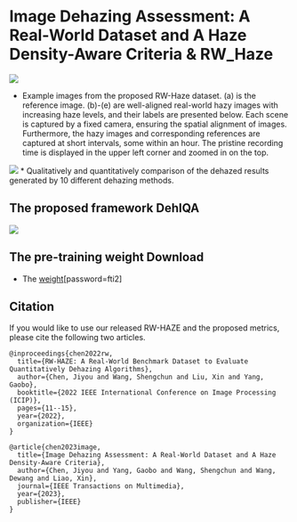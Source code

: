 # Image Dehazing Assessment: A Real-World Dataset and A Haze Density-Aware Criteria & RW_Haze
<img src=https://github.com/jiyouchen103/RW_Haze/blob/main/paper/2.png >

* Example images from the proposed RW-Haze dataset. (a) is the reference image. (b)-(e) are well-aligned real-world hazy images with increasing haze levels, and their labels are presented below. Each scene is captured by a fixed camera, ensuring the spatial alignment of images. Furthermore, the hazy images and corresponding references are captured at short intervals, some within an hour. The pristine recording time is displayed in the upper left corner and zoomed in on the top.

<img src=https://github.com/jiyouchen103/RW_Haze/blob/main/paper/1.png >
* Qualitatively and quantitatively comparison of the dehazed results generated by 10 different dehazing methods.


## The proposed framework DehIQA
<img src=https://github.com/jiyouchen103/RW_Haze/blob/main/paper/3.png >


## The pre-training weight Download
* The [weight](https://pan.baidu.com/s/1p1dX4S3gpuWZcWgvLPOqtA)[password=fti2]

## Citation
If you would like to use our released RW-HAZE and the proposed metrics, please cite the following two articles.

    @inproceedings{chen2022rw,
      title={RW-HAZE: A Real-World Benchmark Dataset to Evaluate Quantitatively Dehazing Algorithms},
      author={Chen, Jiyou and Wang, Shengchun and Liu, Xin and Yang, Gaobo},
      booktitle={2022 IEEE International Conference on Image Processing (ICIP)},
      pages={11--15},
      year={2022},
      organization={IEEE}
    }
    
    @article{chen2023image,
      title={Image Dehazing Assessment: A Real-World Dataset and A Haze Density-Aware Criteria},
      author={Chen, Jiyou and Yang, Gaobo and Wang, Shengchun and Wang, Dewang and Liao, Xin},
      journal={IEEE Transactions on Multimedia},
      year={2023},
      publisher={IEEE}
    }

